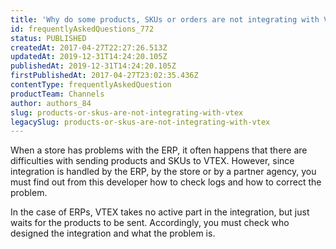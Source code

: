 ```yaml
---
title: 'Why do some products, SKUs or orders are not integrating with VTEX?'
id: frequentlyAskedQuestions_772
status: PUBLISHED
createdAt: 2017-04-27T22:27:26.513Z
updatedAt: 2019-12-31T14:24:20.105Z
publishedAt: 2019-12-31T14:24:20.105Z
firstPublishedAt: 2017-04-27T23:02:35.436Z
contentType: frequentlyAskedQuestion
productTeam: Channels
author: authors_84
slug: products-or-skus-are-not-integrating-with-vtex
legacySlug: products-or-skus-are-not-integrating-with-vtex
---
```


When a store has problems with the ERP, it often happens that there are difficulties with sending products and SKUs to VTEX. However, since integration is handled by the ERP, by the store or by a partner agency, you must find out from this developer how to check logs and how to correct the problem.

In the case of ERPs, VTEX takes no active part in the integration, but just waits for the products to be sent. Accordingly, you must check who designed the integration and what the problem is.
